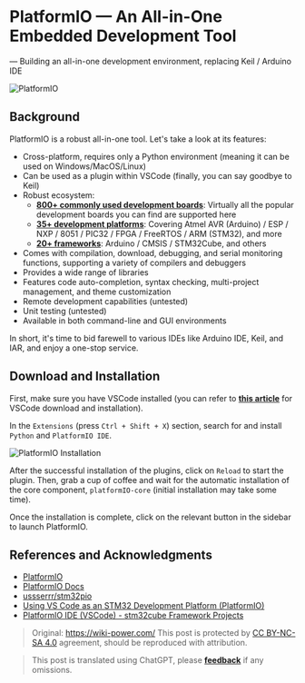 # PlatformIO — An All-in-One Embedded Development Tool

— Building an all-in-one development environment, replacing Keil / Arduino IDE

![PlatformIO](https://media.wiki-power.com/img/20200531112801.png)

## Background

PlatformIO is a robust all-in-one tool. Let's take a look at its features:

- Cross-platform, requires only a Python environment (meaning it can be used on Windows/MacOS/Linux)
- Can be used as a plugin within VSCode (finally, you can say goodbye to Keil)
- Robust ecosystem:
  - [**800+ commonly used development boards**](https://docs.platformio.org/en/latest/boards/index.html#boards): Virtually all the popular development boards you can find are supported here
  - [**35+ development platforms**](https://docs.platformio.org/en/latest/platforms/index.html#platforms): Covering Atmel AVR (Arduino) / ESP / NXP / 8051 / PIC32 / FPGA / FreeRTOS / ARM (STM32), and more
  - [**20+ frameworks**](https://docs.platformio.org/en/latest/frameworks/index.html#frameworks): Arduino / CMSIS / STM32Cube, and others
- Comes with compilation, download, debugging, and serial monitoring functions, supporting a variety of compilers and debuggers
- Provides a wide range of libraries
- Features code auto-completion, syntax checking, multi-project management, and theme customization
- Remote development capabilities (untested)
- Unit testing (untested)
- Available in both command-line and GUI environments

In short, it's time to bid farewell to various IDEs like Arduino IDE, Keil, and IAR, and enjoy a one-stop service.

## Download and Installation

First, make sure you have VSCode installed (you can refer to [**this article**](https://wiki-power.com/VSCode%E7%94%9F%E4%BA%A7%E5%8A%9B%E6%8C%87%E5%8D%97-%E7%8E%AF%E5%A2%83%E9%85%8D%E7%BD%AE) for VSCode download and installation).

In the `Extensions` (press `Ctrl + Shift + X`) section, search for and install `Python` and `PlatformIO IDE`.

![PlatformIO Installation](https://media.wiki-power.com/img/20200531113916.png)

After the successful installation of the plugins, click on `Reload` to start the plugin. Then, grab a cup of coffee and wait for the automatic installation of the core component, `platformIO-core` (initial installation may take some time).

Once the installation is complete, click on the relevant button in the sidebar to launch PlatformIO.

## References and Acknowledgments

- [PlatformIO](https://platformio.org/)
- [PlatformIO Docs](https://docs.platformio.org/en/latest/index.html)
- [ussserrr/stm32pio](https://github.com/ussserrr/stm32pio#requirements)
- [Using VS Code as an STM32 Development Platform (PlatformIO)](https://www.jianshu.com/p/49cfa03d6164)
- [PlatformIO IDE (VSCode) - stm32cube Framework Projects](https://www.smslit.top/2019/08/24/platformio-stm32-cubemx/)

> Original: <https://wiki-power.com/>
> This post is protected by [CC BY-NC-SA 4.0](https://creativecommons.org/licenses/by/4.0/deed.en) agreement, should be reproduced with attribution.

> This post is translated using ChatGPT, please [**feedback**](https://github.com/linyuxuanlin/Wiki_MkDocs/issues/new) if any omissions.

